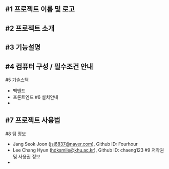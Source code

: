 #1 프로젝트 이름 및 로고
  - 
#2 프로젝트 소개
  - 
#3 기능설명
  - 
#4 컴퓨터 구성 / 필수조건 안내
  - 
#5 기술스택
  - 백엔드
  - 프론트엔드
#6 설치안내
  - 
#7 프로젝트 사용법
  - 
#8 팀 정보
  - Jang Seok Joon (jsj6837@naver.com), Github ID: Fourhour
  - Lee Chang Hyun (hdksmile@khu.ac.kr), Github ID: chaeng123
#9 저작권 및 사용권 정보
  - 
